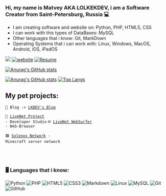 ### Hi, my name is Matvey AKA LOLKEKDEV, i am a Software Creator from Saint-Petersburg, Russia 💻
- I am creating software and website on: Python, PHP, HTML5, CSS
- I can work with this types of DataBases: MySQL
- Other languages that i know: Git, MarkDown
- Operating Systems that i can work with: Linux, Windows, MacOS, Android, iOS, iPadOS

<img src="https://komarev.com/ghpvc/?username=alexborsch&style=flat"> [![website](https://img.shields.io/badge/Website-46a2f1.svg?&style=flat-square&logo=Google-Chrome&logoColor=white&color=blue&link=https://vk.com/lolkekgamer/)](https://vk.com/lolkekgamer) [![Resume](https://img.shields.io/badge/Resume-46a2f1.svg?&style=flat-square&logo=Google-Chrome&logoColor=white&color=blue&link=https://solenoxproject.ru/resume)](https://solenoxproject.ru/resume)

[![Anurag's GitHub stats](https://github-readme-stats.vercel.app/api?username=lolkekdev)](https://github.com/anuraghazra/github-readme-stats) 

[![Anurag's GitHub stats](https://github-readme-stats.vercel.app/api?username=lolkekdev)](https://github.com/anuraghazra/github-readme-stats) [![Top Langs](https://github-readme-stats.vercel.app/api/top-langs/?username=lolkekdev&layout=compact)](https://github.com/anuraghazra/github-readme-stats)




## My pet projects:
<code>📝 Blog -> [LKDEV's Blog](https://solenoxproject.ru/ceoblog)</code>

<code>📝 [LiveNet Project](https://vk.com/livenetproject) - Developer Studio</code>
<code>🌐 [LiveNet WebSurfer](https://github.com/lolkekdev/SolenoxBrowser) - Web-Browser</code>
  

<code>🟩 [Solenox Network](https://github.com/lolkekdev/SolenoxBrowser) - Minecraft server network</code> 
  


</br></br>
### 🖥️ Languages that i know:


![Python](https://img.shields.io/badge/-Python-black?style=flat-square&logo=Python)
![PHP](https://img.shields.io/badge/-PHP-black?style=flat-square&logo=PHP)
![HTML5](https://img.shields.io/badge/-HTML5-black?style=flat-square&logo=html5&logoColor=white)
![CSS3](https://img.shields.io/badge/-CSS3-black?style=flat-square&logo=css3)
![Markdown](https://img.shields.io/badge/-Markdown-black?style=flat-square&logo=markdown)
![Linux](https://img.shields.io/badge/-Linux-black?style=flat-square&logo=linux)
![MySQL](https://img.shields.io/badge/-MySQL-black?style=flat-square&logo=mysql)
![Git](https://img.shields.io/badge/-Git-black?style=flat-square&logo=git)
![GitHub](https://img.shields.io/badge/-GitHub-black?style=flat-square&logo=github)
